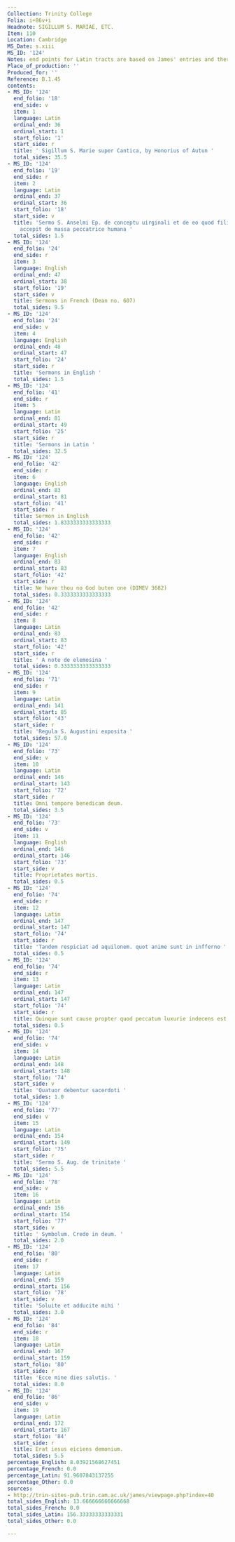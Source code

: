 ```yaml
---
Collection: Trinity College
Folia: i+86v+i
Headnote: SIGILLUM S. MARIAE, ETC.
Item: 110
Location: Cambridge
MS_Date: s.xiii
MS_ID: '124'
Notes: end points for Latin tracts are based on James' entries and therefore approximate
Place_of_production: ''
Produced_for: ''
Reference: B.1.45
contents:
- MS_ID: '124'
  end_folio: '18'
  end_side: v
  item: 1
  language: Latin
  ordinal_end: 36
  ordinal_start: 1
  start_folio: '1'
  start_side: r
  title: ' Sigillum S. Marie super Cantica, by Honorius of Autun '
  total_sides: 35.5
- MS_ID: '124'
  end_folio: '19'
  end_side: r
  item: 2
  language: Latin
  ordinal_end: 37
  ordinal_start: 36
  start_folio: '18'
  start_side: v
  title: 'Sermo S. Anselmi Ep. de conceptu uirginali et de eo quod filius dei hominem
    accepit de massa peccatrice humana '
  total_sides: 1.5
- MS_ID: '124'
  end_folio: '24'
  end_side: r
  item: 3
  language: English
  ordinal_end: 47
  ordinal_start: 38
  start_folio: '19'
  start_side: v
  title: Sermons in French (Dean no. 607)
  total_sides: 9.5
- MS_ID: '124'
  end_folio: '24'
  end_side: v
  item: 4
  language: English
  ordinal_end: 48
  ordinal_start: 47
  start_folio: '24'
  start_side: r
  title: 'Sermons in English '
  total_sides: 1.5
- MS_ID: '124'
  end_folio: '41'
  end_side: r
  item: 5
  language: Latin
  ordinal_end: 81
  ordinal_start: 49
  start_folio: '25'
  start_side: r
  title: 'Sermons in Latin '
  total_sides: 32.5
- MS_ID: '124'
  end_folio: '42'
  end_side: r
  item: 6
  language: English
  ordinal_end: 83
  ordinal_start: 81
  start_folio: '41'
  start_side: r
  title: Sermon in English
  total_sides: 1.8333333333333333
- MS_ID: '124'
  end_folio: '42'
  end_side: r
  item: 7
  language: English
  ordinal_end: 83
  ordinal_start: 83
  start_folio: '42'
  start_side: r
  title: Ne have thou no God buten one (DIMEV 3682)
  total_sides: 0.3333333333333333
- MS_ID: '124'
  end_folio: '42'
  end_side: r
  item: 8
  language: Latin
  ordinal_end: 83
  ordinal_start: 83
  start_folio: '42'
  start_side: r
  title: ' A note de elemosina '
  total_sides: 0.3333333333333333
- MS_ID: '124'
  end_folio: '71'
  end_side: r
  item: 9
  language: Latin
  ordinal_end: 141
  ordinal_start: 85
  start_folio: '43'
  start_side: r
  title: 'Regula S. Augustini exposita '
  total_sides: 57.0
- MS_ID: '124'
  end_folio: '73'
  end_side: v
  item: 10
  language: Latin
  ordinal_end: 146
  ordinal_start: 143
  start_folio: '72'
  start_side: r
  title: Omni tempore benedicam deum.
  total_sides: 3.5
- MS_ID: '124'
  end_folio: '73'
  end_side: v
  item: 11
  language: English
  ordinal_end: 146
  ordinal_start: 146
  start_folio: '73'
  start_side: v
  title: Proprietates mortis.
  total_sides: 0.5
- MS_ID: '124'
  end_folio: '74'
  end_side: r
  item: 12
  language: Latin
  ordinal_end: 147
  ordinal_start: 147
  start_folio: '74'
  start_side: r
  title: 'Tandem respiciat ad aquilonem. quot anime sunt in infferno '
  total_sides: 0.5
- MS_ID: '124'
  end_folio: '74'
  end_side: r
  item: 13
  language: Latin
  ordinal_end: 147
  ordinal_start: 147
  start_folio: '74'
  start_side: r
  title: Quinque sunt cause propter quod peccatum luxurie indecens est
  total_sides: 0.5
- MS_ID: '124'
  end_folio: '74'
  end_side: v
  item: 14
  language: Latin
  ordinal_end: 148
  ordinal_start: 148
  start_folio: '74'
  start_side: v
  title: 'Quatuor debentur sacerdoti '
  total_sides: 1.0
- MS_ID: '124'
  end_folio: '77'
  end_side: v
  item: 15
  language: Latin
  ordinal_end: 154
  ordinal_start: 149
  start_folio: '75'
  start_side: r
  title: 'Sermo S. Aug. de trinitate '
  total_sides: 5.5
- MS_ID: '124'
  end_folio: '78'
  end_side: v
  item: 16
  language: Latin
  ordinal_end: 156
  ordinal_start: 154
  start_folio: '77'
  start_side: v
  title: ' Symbolum. Credo in deum. '
  total_sides: 2.0
- MS_ID: '124'
  end_folio: '80'
  end_side: r
  item: 17
  language: Latin
  ordinal_end: 159
  ordinal_start: 156
  start_folio: '78'
  start_side: v
  title: 'Soluite et adducite mihi '
  total_sides: 3.0
- MS_ID: '124'
  end_folio: '84'
  end_side: r
  item: 18
  language: Latin
  ordinal_end: 167
  ordinal_start: 159
  start_folio: '80'
  start_side: r
  title: 'Ecce mine dies salutis. '
  total_sides: 8.0
- MS_ID: '124'
  end_folio: '86'
  end_side: v
  item: 19
  language: Latin
  ordinal_end: 172
  ordinal_start: 167
  start_folio: '84'
  start_side: r
  title: Erat iesus eiciens demonium.
  total_sides: 5.5
percentage_English: 8.03921568627451
percentage_French: 0.0
percentage_Latin: 91.9607843137255
percentage_Other: 0.0
sources:
- http://trin-sites-pub.trin.cam.ac.uk/james/viewpage.php?index=40
total_sides_English: 13.666666666666668
total_sides_French: 0.0
total_sides_Latin: 156.33333333333331
total_sides_Other: 0.0

---
```

